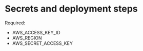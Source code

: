 # Secrets and deployment steps

Required:
* AWS_ACCESS_KEY_ID
* AWS_REGION
* AWS_SECRET_ACCESS_KEY


